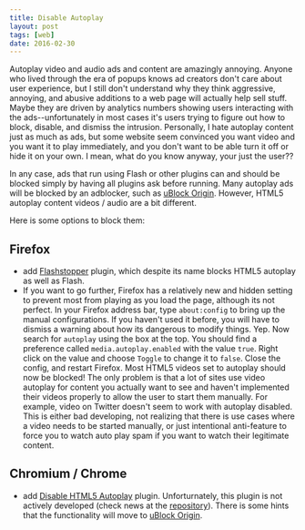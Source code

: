 ```yaml
---
title: Disable Autoplay
layout: post
tags: [web]
date: 2016-02-30
---
```


Autoplay video and audio ads and content are amazingly annoying. 
Anyone who lived through the era of popups knows ad creators don't care about user experience, but I still don't understand why they think aggressive, annoying, and abusive additions to a web page will actually help sell stuff. 
Maybe they are driven by analytics numbers showing users interacting with the ads--unfortunately in most cases it's users trying to figure out how to block, disable, and dismiss the intrusion. Personally, I hate autoplay content just as much as ads, but some website seem convinced you want video and you want it to play immediately, and you don't want to be able turn it off or hide it on your own. I mean, what do you know anyway, your just the user?? 

In any case, ads that run using Flash or other plugins can and should be blocked simply by having all plugins ask before running. Many autoplay ads will be blocked by an adblocker, such as [uBlock Origin](https://github.com/gorhill/uBlock). However, HTML5 autoplay content videos / audio are a bit different.

Here is some options to block them:

## Firefox

- add [Flashstopper](https://addons.mozilla.org/en-US/firefox/addon/flashstopper/) plugin, which despite its name blocks HTML5 autoplay as well as Flash. 
- If you want to go further, Firefox has a relatively new and hidden setting to prevent most from playing as you load the page, although its not perfect. 
In your Firefox address bar, type `about:config` to bring up the manual configurations. If you haven't used it before, you will have to dismiss a warning about how its dangerous to modify things. Yep. 
Now search for `autoplay` using the box at the top. You should find a preference called `media.autoplay.enabled` with the value `true`. Right click on the value and choose `Toggle` to change it to `false`. 
Close the config, and restart Firefox.
Most HTML5 videos set to autoplay should now be blocked! The only problem is that a lot of sites use video autoplay for content you actually want to see and haven't implemented their videos properly to allow the user to start them manually. For example, video on Twitter doesn't seem to work with autoplay disabled. This is either bad developing, not realizing that there is use cases where a video needs to be started manually, or just intentional anti-feature to force you to watch auto play spam if you want to watch their legitimate content.

## Chromium / Chrome

- add [Disable HTML5 Autoplay](https://chrome.google.com/webstore/detail/disable-html5-autoplay/efdhoaajjjgckpbkoglidkeendpkolai) plugin. Unforturnately, this plugin is not actively developed (check news at the [repository](https://github.com/Eloston/disable-html5-autoplay)). There is some hints that the functionality will move to [uBlock Origin](https://github.com/gorhill/uBlock).


